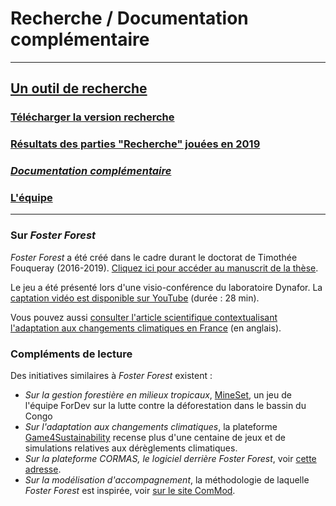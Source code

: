 # Recherche / Documentation complémentaire

***
## [Un outil de recherche](https://timotheefouqueray.github.io/fosterforest/recherche/recherche)
### [Télécharger la version recherche](https://timotheefouqueray.github.io/fosterforest/recherche/telecharger-recherche)
### [Résultats des parties "Recherche" jouées en 2019](https://timotheefouqueray.github.io/fosterforest/recherche/results-quelques-mots)
### *[Documentation complémentaire](https://timotheefouqueray.github.io/fosterforest/recherche/documentation)*
### [L'équipe](https://timotheefouqueray.github.io/fosterforest/home/equipe)
***

### Sur _Foster Forest_

_Foster Forest_ a été créé dans le cadre durant le doctorat de Timothée Fouqueray (2016-2019). [Cliquez ici pour accéder au manuscrit de la thèse](https://hal.archives-ouvertes.fr/tel-02457016).

Le jeu a été présenté lors d'une visio-conférence du laboratoire Dynafor. La [captation vidéo est disponible sur YouTube](https://www.youtube.com/watch?v=1olLn3Z-c5I) (durée : 28 min).

Vous pouvez aussi [consulter l'article scientifique contextualisant l'adaptation aux changements climatiques en France](https://www.sciencedirect.com/science/article/abs/pii/S0378112719320018) (en anglais).

### Compléments de lecture

Des initiatives similaires à _Foster Forest_ existent :
* _Sur la gestion forestière en milieux tropicaux_, [MineSet](https://fordev.ethz.ch/research/our-games/coforset-game.html), un jeu de l'équipe ForDev sur la lutte contre la déforestation dans le bassin du Congo
* _Sur l'adaptation aux changements climatiques_, la plateforme [Game4Sustainability](https://games4sustainability.org/) recense plus d'une centaine de jeux et de simulations relatives aux dérèglements climatiques.
* _Sur la plateforme CORMAS, le logiciel derrière Foster Forest_, voir [cette adresse](http://cormas.cirad.fr).
* _Sur la modélisation d'accompagnement_, la méthodologie de laquelle _Foster Forest_ est inspirée, voir [sur le site ComMod](https://www.commod.org/).
